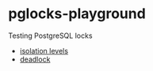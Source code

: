 # pglocks-playground
Testing PostgreSQL locks

- [isolation levels](isolation_levels.md)
- [deadlock](deadlock.md)
